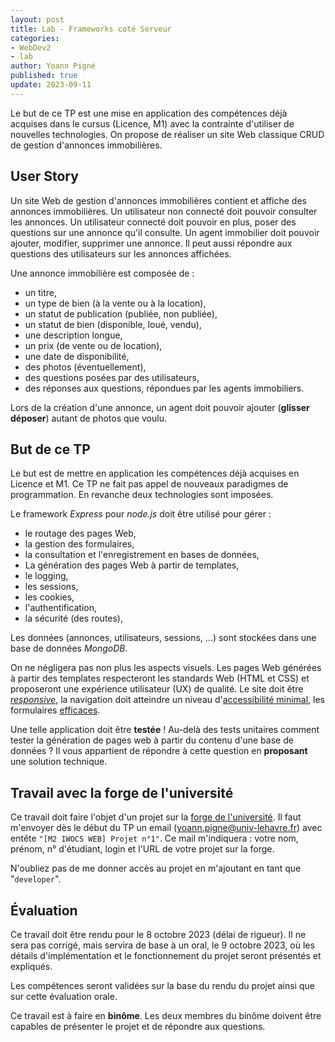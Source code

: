 ```yaml
---
layout: post
title: Lab - Frameworks coté Serveur
categories:
- WebDev2
- lab
author: Yoann Pigné
published: true
update: 2023-09-11
---
```


Le but de ce TP est une mise en application des compétences déjà acquises dans le cursus (Licence, M1) avec la contrainte d'utiliser de nouvelles technologies. On propose de réaliser un site Web classique CRUD de gestion d'annonces immobilières.


## User Story

Un site Web de gestion d'annonces immobilières contient et affiche des annonces immobilières. Un utilisateur non connecté doit pouvoir consulter les annonces. Un utilisateur connecté doit pouvoir en plus, poser des questions sur une annonce qu'il consulte. Un agent immobilier doit pouvoir ajouter, modifier, supprimer une annonce. Il peut aussi répondre aux questions des utilisateurs sur les annonces affichées.

Une annonce immobilière est composée de :

- un titre,
- un type de bien (à la vente ou à la location),
- un statut de publication (publiée, non publiée),
- un statut de bien (disponible, loué, vendu),
- une description longue,
- un prix (de vente ou de location),
- une date de disponibilité,
- des photos (éventuellement),
- des questions posées par des utilisateurs,
- des réponses aux questions, répondues par les agents immobiliers.


Lors de la création d'une annonce, un agent doit pouvoir ajouter (**glisser déposer**) autant de photos que voulu.

## But de ce TP

Le but est de mettre en application les compétences déjà acquises en Licence et M1. Ce TP ne fait pas appel de nouveaux paradigmes de programmation. En revanche deux technologies sont imposées.

Le framework *Express* pour *node.js* doit être utilisé pour gérer :

- le routage des pages Web,
- la gestion des formulaires,
- la consultation et l'enregistrement en bases de données,
- La génération des pages Web à partir de templates,
- le logging,
- les sessions,
- les cookies,
- l'authentification,
- la sécurité (des routes),


Les données (annonces, utilisateurs, sessions, ...) sont stockées dans une base de données *MongoDB*.

On ne négligera pas non plus les aspects visuels. Les pages Web générées à partir des templates respecteront les standards Web (HTML et CSS) et proposeront une expérience utilisateur (UX) de qualité. Le site doit être [*responsive*](https://en.wikipedia.org/wiki/Responsive_web_design), la navigation doit atteindre un niveau d'[accessibilité minimal](https://fr.wikipedia.org/wiki/Accessibilit%C3%A9_du_web), les formulaires [efficaces](https://uxplanet.org/designing-more-efficient-forms-structure-inputs-labels-and-actions-e3a47007114f).

Une telle application doit être **testée** ! Au-delà des tests unitaires comment tester la génération de pages web à partir du contenu d'une base de données ? Il vous appartient de répondre à cette question en **proposant** une solution technique.

## Travail avec la forge de l'université

Ce travail doit faire l'objet d'un projet sur la [forge de l'université](https://www-apps.univ-lehavre.fr/forge/). Il faut m'envoyer dès le début du TP un email (<yoann.pigne@univ-lehavre.fr>) avec entête `"[M2 IWOCS WEB] Projet n°1"`. Ce mail m'indiquera : votre nom, prénom, n° d'étudiant, login et l'URL de votre projet sur la forge.

N'oubliez pas de me donner accès au projet en m'ajoutant en tant que "`developer`".

## Évaluation

Ce travail doit être rendu pour le 8 octobre 2023 (délai de rigueur). Il ne sera pas corrigé, mais servira de base à un oral, le 9 octobre 2023, où les détails d'implémentation et le fonctionnement du projet seront présentés et expliqués.

Les compétences seront validées sur la base du rendu du projet ainsi que sur cette évaluation orale.

Ce travail est à faire en **binôme**. Les deux membres du binôme doivent être capables de présenter le projet et de répondre aux questions.